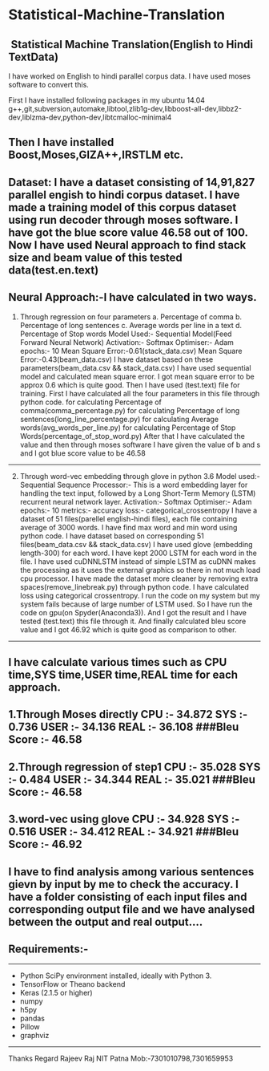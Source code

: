 # Statistical-Machine-Translation
﻿		         Statistical Machine Translation(English to Hindi TextData)
------------------------------------------------------------------------------------------------------

I have worked on English to hindi parallel corpus data. I have used moses software to convert this.

First I have installed following packages in my ubuntu 14.04 
g++,git,subversion,automake,libtool,zlib1g-dev,libboost-all-dev,libbz2-dev,liblzma-dev,python-dev,libtcmalloc-minimal4

Then I have installed Boost,Moses,GIZA++,IRSTLM etc.
--------------------------------------------------------------------------------------------------------------

Dataset:
I have a dataset consisting of 14,91,827 parallel engish to hindi corpus dataset.
I have made a training model of this corpus dataset using run decoder through moses software.
I have  got the blue score value 46.58 out of 100.
Now I have used Neural approach to find stack size and beam value of this tested data(test.en.text)
--------------------------------------------------------------------------------------------------------------------
Neural Approach:-I have calculated in two ways.
-----------------------------------------------------------
1. Through regression on four parameters 
	a. Percentage of comma
	b. Percentage of long sentences 
	c. Average words per line in a text
	d. Percentage of Stop words
Model Used:- Sequential Model(Feed Forward Neural Network)
Activation:- Softmax
Optimiser:- Adam
epochs:- 10
Mean Square Error:-0.61(stack_data.csv)
Mean Square Error:-0.43(beam_data.csv)
I have dataset based on these parameters(beam_data.csv && stack_data.csv)
I have used sequential model and calculated mean square error. I got mean square error to be approx 0.6 which is quite good.
Then I have used (test.text) file for training. First I have calculated all the four parameters in this file through python code.
	for calculating Percentage of comma(comma_percentage.py)
	for calculating Percentage of long sentences(long_line_percentage.py)
	for calculating Average words(avg_words_per_line.py)
	for calculating Percentage of Stop Words(percentage_of_stop_word.py)
After that I have calculated the value and then through moses software I have given the value of b and s and I got blue score value to be 46.58
----------------------------------------------------------------------------------------------------------------------------------------------------
2. Through word-vec embedding through glove in python 3.6
Model used:-Sequential
Sequence Processor:- This is a word embedding layer for handling the text input, followed by a Long Short-Term Memory (LSTM) recurrent neural network layer.
Activation:- Softmax
Optimiser:- Adam
epochs:- 10
metrics:- accuracy
loss:- categorical_crossentropy
I have a dataset of 51 files(parellel english-hindi files), each file containing average of 3000 words. I have find max word and min word using python code.
I have dataset based on corresponding 51 files(beam_data.csv && stack_data.csv)
I have used glove (embedding length-300) for each word. I have kept 2000 LSTM for each word in the file.
I have used cuDNNLSTM instead of simple LSTM as cuDNN makes the processing as it uses the external graphics so there in not much load cpu processor.
I have made the dataset more cleaner by removing extra spaces(remove_linebreak.py) through python code.
I have calculated loss using categorical crossentropy.
I run the code  on my system but my system fails because of large number of LSTM used.
So I have run the code on gpu(on Spyder(Anaconda3)).
And I got the result and I have tested (test.text) this file through it.
And finally calculated bleu score value and I got 46.92 which is quite good as comparison to other.
--------------------------------------------------------------------------------------------------------------------------------------------------------
I have calculate various times such as CPU time,SYS time,USER time,REAL time for each approach.
--------------------------------------------------------------------------------------------------
1.Through Moses directly
CPU  :- 34.872
SYS  :- 0.736
USER :- 34.136
REAL :- 36.108
###Bleu Score :- 46.58
-----------------------------------------------
2.Through regression of step1
CPU  :- 35.028
SYS  :- 0.484
USER :- 34.344
REAL :- 35.021
###Bleu Score :- 46.58
----------------------------------------------
3.word-vec using glove
CPU  :- 34.928
SYS  :- 0.516
USER :- 34.412
REAL :- 34.921
###Bleu Score :- 46.92
---------------------------------------------------
I have to find analysis among various sentences gievn by input by me to check the accuracy.
I have a folder consisting of each input files and corresponding output file
and we have analysed between the output and real output....
--------------------------------------------------------------------------------------------
## Requirements:-
--------------------------------------------------------------------------------------------
- Python SciPy environment installed, ideally with Python 3.
- TensorFlow or Theano backend
- Keras (2.1.5 or higher)
- numpy
- h5py
- pandas
- Pillow
- graphviz
---------------------------------------------------------------------------------------------------
Thanks
Regard
Rajeev Raj
NIT Patna
Mob:-7301010798,7301659953
